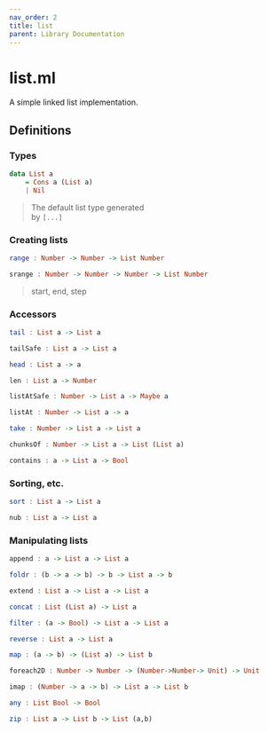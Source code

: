 ```yaml
---
nav_order: 2
title: list
parent: Library Documentation
---
```


# list.ml

A simple linked list implementation.


## Definitions

### Types

```haskell
data List a
	= Cons a (List a)
	| Nil
```

> The default list type generated<br>
> by `[...]`


### Creating lists

```haskell
range : Number -> Number -> List Number
```





```haskell
srange : Number -> Number -> Number -> List Number
```

> start, end, step


### Accessors

```haskell
tail : List a -> List a
```





```haskell
tailSafe : List a -> List a
```





```haskell
head : List a -> a
```





```haskell
len : List a -> Number
```





```haskell
listAtSafe : Number -> List a -> Maybe a
```





```haskell
listAt : Number -> List a -> a
```





```haskell
take : Number -> List a -> List a
```





```haskell
chunksOf : Number -> List a -> List (List a)
```





```haskell
contains : a -> List a -> Bool
```




### Sorting, etc.

```haskell
sort : List a -> List a
```





```haskell
nub : List a -> List a
```




### Manipulating lists

```haskell
append : a -> List a -> List a
```





```haskell
foldr : (b -> a -> b) -> b -> List a -> b
```





```haskell
extend : List a -> List a -> List a
```





```haskell
concat : List (List a) -> List a
```





```haskell
filter : (a -> Bool) -> List a -> List a
```





```haskell
reverse : List a -> List a
```





```haskell
map : (a -> b) -> (List a) -> List b
```





```haskell
foreach2D : Number -> Number -> (Number->Number-> Unit) -> Unit
```





```haskell
imap : (Number -> a -> b) -> List a -> List b
```





```haskell
any : List Bool -> Bool
```





```haskell
zip : List a -> List b -> List (a,b)
```




